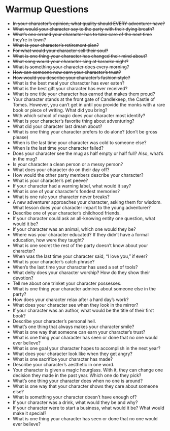 # Warmup Questions

- ~~In your character’s opinion, what quality should EVERY adventurer have?~~
- ~~What would your character say to the party with their dying breath?~~
- ~~What’s one errand your character has to take care of the next time they’re in town?~~
- ~~What is your character’s retirement plan?~~
- ~~For what would your character sell their soul?~~
- ~~What is one thing your character has changed their mind about?~~
- ~~What song would your character sing at karaoke night?~~
- ~~What is something your character does every morning?~~
- ~~How can someone new earn your character’s trust?~~
- ~~How would you describe your character’s fashion style?~~
- What is the best meal your character has ever eaten?
- What is the best gift your character has ever received?
- What is one title your character has earned that makes them proud?
- Your character stands at the front gate of Candlekeep, the Castle of Tomes. However, you can’t get in until you provide the monks with a rare book or piece of writing. What did you bring?
- With which school of magic does your character most identify?
- What is your character’s favorite thing about adventuring?
- What did your character last dream about?
- What is one thing your character prefers to do alone? (don’t be gross please)
- When is the last time your character was cold to someone else?
- When is the last time your character failed?
- Does your character see the mug as half empty or half full? Also, what’s in the mug?
- Is your character a clean person or a messy person?
- What does your character do on their day off?
- How would the other party members describe your character?
- What is your character’s pet peeve?
- If your character had a warning label, what would it say?
- What is one of your character’s fondest memories?
- What is one rule your character never breaks?
- A new adventurer approaches your character, asking them for wisdom. What lesson does your character impart to the young adventurer?
- Describe one of your character’s childhood friends.
- If your character could ask an all-knowing entity one question, what would it be?
- If your character was an animal, which one would they be?
- Where was your character educated? If they didn’t have a formal education, how were they taught?
- What is one secret the rest of the party doesn’t know about your character?
- When was the last time your character said, “I love you,” if ever?
- What is your character’s catch phrase?
- When’s the last time your character has used a set of tools?
- What deity does your character worship? How do they show their devotion?
- Tell me about one trinket your character possesses.
- What is one thing your character admires about someone else in the party?
- How does your character relax after a hard day’s work?
- What does your character see when they look in the mirror?
- If your character was an author, what would be the title of their first book?
- Describe your character’s personal hell.
- What’s one thing that always makes your character smile?
- What is one way that someone can earn your character’s trust?
- What is one thing your character has seen or done that no one would ever believe?
- What is one goal your character hopes to accomplish in the next year?
- What does your character look like when they get angry?
- What is one sacrifice your character has made?
- Describe your character’s aesthetic in one word.
- Your character is given a magic hourglass. With it, they can change one decision they made in the past year. Which one do they pick?
- What’s one thing your character does when no one is around?
- What is one way that your character shows they care about someone else?
- What is something your character doesn’t have enough of?
- If your character was a drink, what would they be and why?
- If your character were to start a business, what would it be? What would make it special?
- What is one thing your character has seen or done that no one would ever believe?